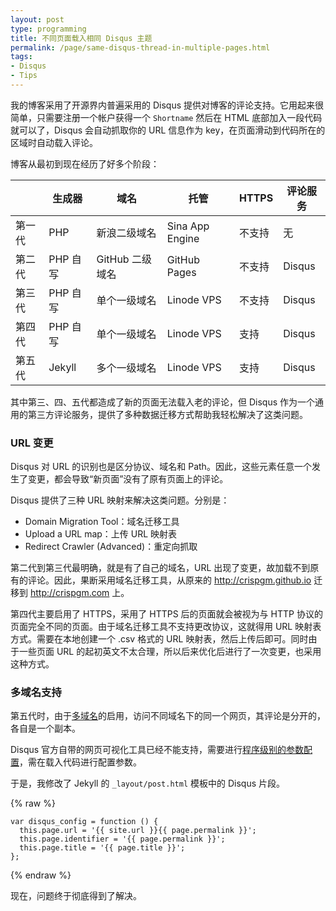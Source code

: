 ```yaml
---
layout: post
type: programming
title: 不同页面载入相同 Disqus 主题
permalink: /page/same-disqus-thread-in-multiple-pages.html
tags:
- Disqus
- Tips
---
```

我的博客采用了开源界内普遍采用的 Disqus 提供对博客的评论支持。它用起来很简单，只需要注册一个帐户获得一个 ```Shortname``` 然后在 HTML 底部加入一段代码就可以了，Disqus 会自动抓取你的 URL 信息作为 key，在页面滑动到代码所在的区域时自动载入评论。

博客从最初到现在经历了好多个阶段：

|       | 生成器 | 域名 | 托管 | HTTPS | 评论服务 |
|-|-|-|-|-|-|
| 第一代 | PHP | 新浪二级域名 | Sina App Engine | 不支持 | 无 |
| 第二代 | PHP 自写 | GitHub 二级域名 | GitHub Pages | 不支持 | Disqus |
| 第三代 | PHP 自写 | 单个一级域名 | Linode VPS | 不支持 | Disqus |
| 第四代 | PHP 自写 | 单个一级域名 | Linode VPS | 支持 | Disqus |
| 第五代 | Jekyll | 多个一级域名 | Linode VPS | 支持 | Disqus |

其中第三、四、五代都造成了新的页面无法载入老的评论，但 Disqus 作为一个通用的第三方评论服务，提供了多种数据迁移方式帮助我轻松解决了这类问题。

### URL 变更

Disqus 对 URL 的识别也是区分协议、域名和 Path。因此，这些元素任意一个发生了变更，都会导致“新页面”没有了原有页面上的评论。

Disqus 提供了三种 URL 映射来解决这类问题。分别是：

* Domain Migration Tool：域名迁移工具
* Upload a URL map：上传 URL 映射表
* Redirect Crawler (Advanced)：重定向抓取

第二代到第三代最明确，就是有了自己的域名，URL 出现了变更，故加载不到原有的评论。因此，果断采用域名迁移工具，从原来的 http://crispgm.github.io 迁移到 http://crispgm.com 上。

第四代主要启用了 HTTPS，采用了 HTTPS 后的页面就会被视为与 HTTP 协议的页面完全不同的页面。由于域名迁移工具不支持更改协议，这就得用 URL 映射表方式。需要在本地创建一个 .csv 格式的 URL 映射表，然后上传后即可。同时由于一些页面 URL 的起初英文不太合理，所以后来优化后进行了一次变更，也采用这种方式。

### 多域名支持

第五代时，由于[多域名](/page/new-domain-name.html)的启用，访问不同域名下的同一个网页，其评论是分开的，各自是一个副本。

Disqus 官方自带的网页可视化工具已经不能支持，需要进行[程序级别的参数配置](https://help.disqus.com/customer/portal/articles/472098-javascript-configuration-variables)，需在载入代码进行配置参数。

于是，我修改了 Jekyll 的 ```_layout/post.html``` 模板中的 Disqus 片段。

{% raw %}
```
var disqus_config = function () {
  this.page.url = '{{ site.url }}{{ page.permalink }}';
  this.page.identifier = '{{ page.permalink }}';
  this.page.title = '{{ page.title }}';
};
```
{% endraw %}

现在，问题终于彻底得到了解决。

